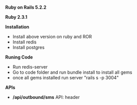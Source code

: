 **Ruby on Rails 5.2.2**

**Ruby 2.3.1**

**Installation**
- Install above version on ruby and ROR
- Install redis
- Install postgres

**Runing Code**
- Run redis-server
- Go to code folder and run bundle install to install all gems
- once all gems installed run server "rails s -p 3004"

**APIs**

- **/api/outbound/sms**
API: 
header
